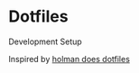 # Dotfiles
Development Setup

Inspired by [holman does dotfiles](https://github.com/holman/dotfiles)
